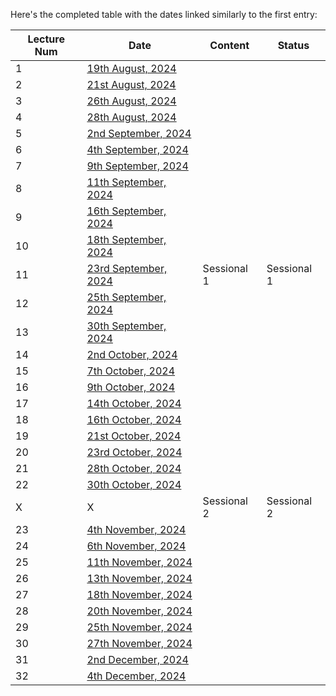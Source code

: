 Here's the completed table with the dates linked similarly to the first entry:

| Lecture Num | Date                                                                              | Content     | Status      |
| ----------- | --------------------------------------------------------------------------------- | ----------- | ----------- |
| 1           | [19th August, 2024](SSD/Class%20Notes/1%20-%20SSD%2019th%20August,%202024)        |             |             |
| 2           | [21st August, 2024](SSD/Class%20Notes/2%20-%20SSD%2021st%20August,%202024)        |             |             |
| 3           | [26th August, 2024](SSD/Class%20Notes/3%20-%20SSD%2026th%20August,%202024)        |             |             |
| 4           | [28th August, 2024](SSD/Class%20Notes/4%20-%20SSD%2028th%20August,%202024)        |             |             |
| 5           | [2nd September, 2024](SSD/Class%20Notes/5%20-%20SSD%202nd%20September,%202024)    |             |             |
| 6           | [4th September, 2024](SSD/Class%20Notes/6%20-%20SSD%204th%20September,%202024)    |             |             |
| 7           | [9th September, 2024](SSD/Class%20Notes/7%20-%20SSD%209th%20September,%202024)    |             |             |
| 8           | [11th September, 2024](SSD/Class%20Notes/8%20-%20SSD%2011th%20September,%202024)  |             |             |
| 9           | [16th September, 2024](SSD/Class%20Notes/9%20-%20SSD%2016th%20September,%202024)  |             |             |
| 10          | [18th September, 2024](SSD/Class%20Notes/10%20-%20SSD%2018th%20September,%202024) |             |             |
| 11          | [23rd September, 2024](SSD/Class%20Notes/11%20-%20SSD%2023rd%20September,%202024) | Sessional 1 | Sessional 1 |
| 12          | [25th September, 2024](SSD/Class%20Notes/12%20-%20SSD%2025th%20September,%202024) |             |             |
| 13          | [30th September, 2024](SSD/Class%20Notes/13%20-%20SSD%2030th%20September,%202024) |             |             |
| 14          | [2nd October, 2024](SSD/Class%20Notes/14%20-%20SSD%202nd%20October,%202024)       |             |             |
| 15          | [7th October, 2024](SSD/Class%20Notes/15%20-%20SSD%207th%20October,%202024)       |             |             |
| 16          | [9th October, 2024](SSD/Class%20Notes/16%20-%20SSD%209th%20October,%202024)       |             |             |
| 17          | [14th October, 2024](SSD/Class%20Notes/17%20-%20SSD%2014th%20October,%202024)     |             |             |
| 18          | [16th October, 2024](SSD/Class%20Notes/18%20-%20SSD%2016th%20October,%202024)     |             |             |
| 19          | [21st October, 2024](SSD/Class%20Notes/19%20-%20SSD%2021st%20October,%202024)     |             |             |
| 20          | [23rd October, 2024](SSD/Class%20Notes/20%20-%20SSD%2023rd%20October,%202024)     |             |             |
| 21          | [28th October, 2024](SSD/Class%20Notes/21%20-%20SSD%2028th%20October,%202024)     |             |             |
| 22          | [30th October, 2024](SSD/Class%20Notes/22%20-%20SSD%2030th%20October,%202024)     |             |             |
| X           | X                                                                                 | Sessional 2 | Sessional 2 |
| 23          | [4th November, 2024](SSD/Class%20Notes/23%20-%20SSD%204th%20November,%202024)     |             |             |
| 24          | [6th November, 2024](SSD/Class%20Notes/24%20-%20SSD%206th%20November,%202024)     |             |             |
| 25          | [11th November, 2024](SSD/Class%20Notes/25%20-%20SSD%2011th%20November,%202024)   |             |             |
| 26          | [13th November, 2024](SSD/Class%20Notes/26%20-%20SSD%2013th%20November,%202024)   |             |             |
| 27          | [18th November, 2024](SSD/Class%20Notes/27%20-%20SSD%2018th%20November,%202024)   |             |             |
| 28          | [20th November, 2024](SSD/Class%20Notes/28%20-%20SSD%2020th%20November,%202024)   |             |             |
| 29          | [25th November, 2024](SSD/Class%20Notes/29%20-%20SSD%2025th%20November,%202024)   |             |             |
| 30          | [27th November, 2024](SSD/Class%20Notes/30%20-%20SSD%2027th%20November,%202024)   |             |             |
| 31          | [2nd December, 2024](SSD/Class%20Notes/31%20-%20SSD%202nd%20December,%202024)     |             |             |
| 32          | [4th December, 2024](SSD/Class%20Notes/32%20-%20SSD%204th%20December,%202024)     |             |             |